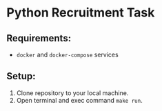 # Python Recruitment Task

## Requirements:  
- `docker` and `docker-compose` services

## Setup:  
1. Clone repository to your local machine.
1. Open terminal and exec command `make run`.
